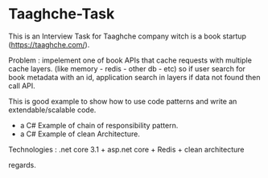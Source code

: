 # Taaghche-Task
This is an Interview Task for Taaghche company witch is a book startup (https://taaghche.com/).

Problem :
impelement one of book APIs that cache requests with multiple cache layers. (like memory - redis - other db - etc)
so if user search for book metadata with an id, application search in layers if data not found then call API.

This is good example to show how to use code patterns and write an extendable/scalable code.

 * a C# Example of chain of responsibility pattern.
 * a C# Example of clean Architecture.

Technologies :
.net core 3.1 + asp.net core + Redis + clean architecture  

regards.
